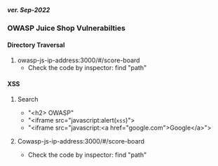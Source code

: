 <h5><em>ver. Sep-2022</em></h5>
<h3> OWASP Juice Shop Vulnerabilties </h3>

<h4> Directory Traversal </h4>

1. owasp-js-ip-address:3000/#/score-board
    - Check the code by inspector: find "path"

<h4> XSS </h4>

1. Search 
    - "\<h2> OWASP"
    - "\<iframe src="javascript:alert(`xss`)">
    - "\<iframe src="javascript:\<a href="google.com">Google\</a>">

2. Cowasp-js-ip-address:3000/#/score-board
    - Check the code by inspector: find "path"